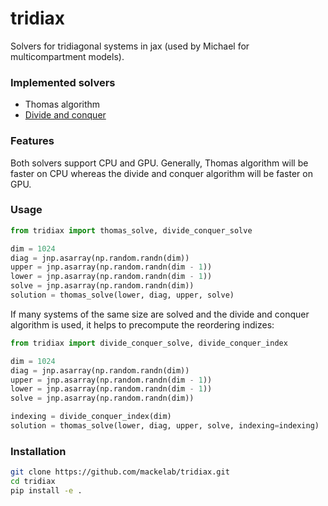 # tridiax
Solvers for tridiagonal systems in jax (used by Michael for multicompartment models).

### Implemented solvers

- Thomas algorithm
- [Divide and conquer](https://courses.engr.illinois.edu/cs554/fa2013/notes/09_tridiagonal_8up.pdf)

### Features
Both solvers support CPU and GPU. Generally, Thomas algorithm will be faster on CPU whereas the divide and conquer algorithm will be faster on GPU.

### Usage

```python
from tridiax import thomas_solve, divide_conquer_solve

dim = 1024
diag = jnp.asarray(np.random.randn(dim))
upper = jnp.asarray(np.random.randn(dim - 1))
lower = jnp.asarray(np.random.randn(dim - 1))
solve = jnp.asarray(np.random.randn(dim))
solution = thomas_solve(lower, diag, upper, solve)
```

If many systems of the same size are solved and the divide and conquer algorithm is used, it helps to precompute the reordering indizes:
```python
from tridiax import divide_conquer_solve, divide_conquer_index

dim = 1024
diag = jnp.asarray(np.random.randn(dim))
upper = jnp.asarray(np.random.randn(dim - 1))
lower = jnp.asarray(np.random.randn(dim - 1))
solve = jnp.asarray(np.random.randn(dim))

indexing = divide_conquer_index(dim)
solution = thomas_solve(lower, diag, upper, solve, indexing=indexing)
```

### Installation

```sh
git clone https://github.com/mackelab/tridiax.git
cd tridiax
pip install -e .
```
